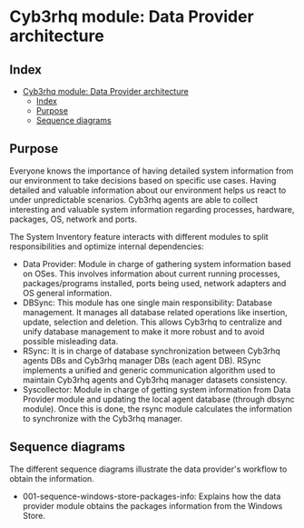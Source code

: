 <!---
Copyright (C) 2015, Cyb3rhq Inc.
Created by Cyb3rhq, Inc. <info@wazuh.com>.
This program is free software; you can redistribute it and/or modify it under the terms of GPLv2
-->

# Cyb3rhq module: Data Provider architecture
## Index
- [Cyb3rhq module: Data Provider architecture](#cyb3rhq-module-data-provider-architecture)
  - [Index](#index)
  - [Purpose](#purpose)
  - [Sequence diagrams](#sequence-diagrams)


## Purpose
Everyone knows the importance of having detailed system information from our environment to take decisions based on specific use cases. Having detailed and valuable information about our environment helps us react to under unpredictable scenarios. Cyb3rhq agents are able to collect interesting and valuable system information regarding processes, hardware, packages, OS, network and ports.

The System Inventory feature interacts with different modules to split responsibilities and optimize internal dependencies:
- Data Provider: Module in charge of gathering system information based on OSes. This involves information about current running processes, packages/programs installed, ports being used, network adapters and OS general information.
- DBSync: This module has one single main responsibility: Database management. It manages all database related operations like insertion, update, selection and deletion. This allows Cyb3rhq to centralize and unify database management to make it more robust and to avoid possible misleading data.
- RSync: It is in charge of database synchronization between Cyb3rhq agents DBs and Cyb3rhq  manager DBs (each agent DB). RSync implements a unified and generic communication algorithm used to maintain Cyb3rhq agents and Cyb3rhq manager datasets consistency.
- Syscollector: Module in charge of getting system information from Data Provider module and updating the local agent database (through dbsync module). Once this is done, the rsync module calculates the information to synchronize with the Cyb3rhq manager.


## Sequence diagrams
The different sequence diagrams illustrate the data provider's workflow to obtain the information.

- 001-sequence-windows-store-packages-info: Explains how the data provider module obtains the packages information from the Windows Store.

